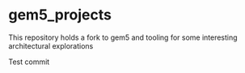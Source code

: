 # gem5_projects
This repository holds a fork to gem5 and tooling for some interesting architectural explorations

Test commit
